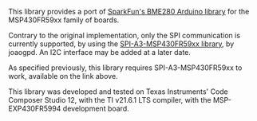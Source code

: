 This library provides a port of [SparkFun's BME280 Arduino library](https://github.com/sparkfun/SparkFun_BME280_Arduino_Library) for the MSP430FR59xx family of boards.

Contrary to the original implementation, only the SPI communication is currently supported, by using the [SPI-A3-MSP430FR59xx library](https://github.com/joaogpd/SPI-A3-MSP430FR59xx), by joaogpd. An I2C interface may be added
at a later date. 

As specified previously, this library requires SPI-A3-MSP430FR59xx to work, available on the link above. 

This library was developed and tested on Texas Instruments' Code Composer Studio 12, with the TI v21.6.1 LTS compiler, with the MSP-EXP430FR5994 development board.
